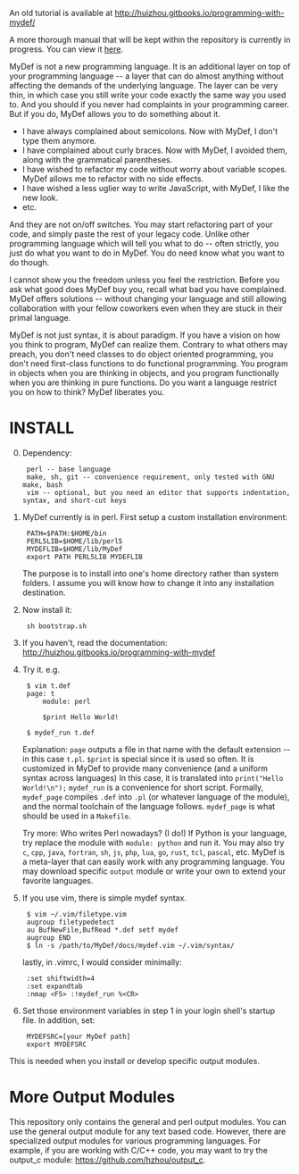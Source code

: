 An old tutorial is available at http://huizhou.gitbooks.io/programming-with-mydef/

A more thorough manual that will be kept within the repository is currently in progress. You can view it [here](http://htmlpreview.github.io/?https://github.com/hzhou/MyDef/blob/master/manual/mydef.html).

MyDef is not a new programming language. It is an additional layer on top of your programming language -- a layer that can do almost anything without affecting the demands of the underlying language. The layer can be very thin, in which case you still write your code exactly the same way you used to. And you should if you never had complaints in your programming career. But if you do, MyDef allows you to do something about it. 

* I have always complained about semicolons. Now with MyDef, I don't type them anymore. 
* I have complained about curly braces. Now with MyDef, I avoided them, along with the grammatical parentheses.
* I have wished to refactor my code without worry about variable scopes. MyDef allows me to refactor with no side effects.
* I have wished a less uglier way to write JavaScript, with MyDef, I like the new look.
* etc.

And they are not on/off switches. You may start refactoring part of your code, and simply paste the rest of your legacy code. Unlike other programming language which will tell you what to do -- often strictly, you just do what you want to do in MyDef. You do need know what you want to do though.

I cannot show you the freedom unless you feel the restriction. Before you ask what good does MyDef buy you, recall what bad you have complained. MyDef offers solutions -- without changing your language and still allowing collaboration with your fellow coworkers even when they are stuck in their primal language. 

MyDef is not just syntax, it is about paradigm. If you have a vision on how you think to program, MyDef can realize them. Contrary to what others may preach, you don't need classes to do object oriented programming, you don't need first-class functions to do functional programming. You program in objects when you are thinking in objects, and you program functionally when you are thinking in pure functions. Do you want a language restrict you on how to think? MyDef liberates you.

INSTALL
=======

0. Dependency: 

        perl -- base language
        make, sh, git -- convenience requirement, only tested with GNU make, bash
        vim -- optional, but you need an editor that supports indentation, syntax, and short-cut keys

1. MyDef currently is in perl. First setup a custom installation environment:

        PATH=$PATH:$HOME/bin
        PERL5LIB=$HOME/lib/perl5
        MYDEFLIB=$HOME/lib/MyDef
        export PATH PERL5LIB MYDEFLIB

    The purpose is to install into one's home directory rather than system folders. I assume you will know how to change it into any installation destination.

2. Now install it:

        sh bootstrap.sh

3. If you haven't, read the documentation: http://huizhou.gitbooks.io/programming-with-mydef

4. Try it. e.g.

        $ vim t.def
        page: t
            module: perl

            $print Hello World!

        $ mydef_run t.def

    Explanation: 
        `page` outputs a file in that name with the default extension -- in this case `t.pl`.
        `$print` is special since it is used so often. It is customized in MyDef to provide many convenience (and a uniform syntax across languages)
        In this case, it is translated into `print("Hello World!\n");`
        `mydef_run` is a convenience for short script. 
        Formally, `mydef_page` compiles `.def` into `.pl` (or whatever language of the module), and the normal toolchain of the language follows. 
        `mydef_page` is what should be used in a `Makefile`.
        
    Try more:
        Who writes Perl nowadays? (I do!) If Python is your language, try replace the module with `module: python` and run it.
        You may also try `c`, `cpp`, `java`, `fortran`, `sh`, `js`, `php`, `lua`, `go`, `rust`, `tcl`, `pascal`, etc.
        MyDef is a meta-layer that can easily work with any programming language. You may download specific `output` module or write your own to extend your favorite languages.

5. If you use vim, there is simple mydef syntax.

        $ vim ~/.vim/filetype.vim
        augroup filetypedetect
        au BufNewFile,BufRead *.def setf mydef
        augroup END
        $ ln -s /path/to/MyDef/docs/mydef.vim ~/.vim/syntax/

    lastly, in .vimrc, I would consider minimally:

        :set shiftwidth=4
        :set expandtab 
        :nmap <F5> :!mydef_run %<CR>

6. Set those environment variables in step 1 in your login shell's startup file. In addition, set:

        MYDEFSRC=[your MyDef path]
        export MYDEFSRC

  This is needed when you install or develop specific output modules.

More Output Modules
===================

This repository only contains the general and perl output modules. You can use the general output module for any text based code. However, there are specialized output modules for various programming languages. For example, if you are working with C/C++ code, you may want to try the output_c module: https://github.com/hzhou/output_c. 
